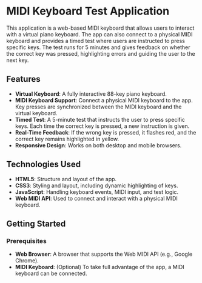# MIDI Keyboard Test Application

This application is a web-based MIDI keyboard that allows users to interact with a virtual piano keyboard. The app can also connect to a physical MIDI keyboard and provides a timed test where users are instructed to press specific keys. The test runs for 5 minutes and gives feedback on whether the correct key was pressed, highlighting errors and guiding the user to the next key.

## Features

- **Virtual Keyboard**: A fully interactive 88-key piano keyboard.
- **MIDI Keyboard Support**: Connect a physical MIDI keyboard to the app. Key presses are synchronized between the MIDI keyboard and the virtual keyboard.
- **Timed Test**: A 5-minute test that instructs the user to press specific keys. Each time the correct key is pressed, a new instruction is given.
- **Real-Time Feedback**: If the wrong key is pressed, it flashes red, and the correct key remains highlighted in yellow.
- **Responsive Design**: Works on both desktop and mobile browsers.

## Technologies Used

- **HTML5**: Structure and layout of the app.
- **CSS3**: Styling and layout, including dynamic highlighting of keys.
- **JavaScript**: Handling keyboard events, MIDI input, and test logic.
- **Web MIDI API**: Used to connect and interact with a physical MIDI keyboard.

## Getting Started

### Prerequisites

- **Web Browser**: A browser that supports the Web MIDI API (e.g., Google Chrome).
- **MIDI Keyboard**: (Optional) To take full advantage of the app, a MIDI keyboard can be connected.
